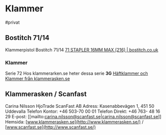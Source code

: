 # Klammer

#privat

## Bostitch 71/14
Klammerpistol Bostitch 71/14
[71 STAPLER 16MM MAX (216) | bostitch.co.uk](https://bostitch.co.uk/products/tool-details/21671b-e/)

### Klammer
Serie 72
Hos klammerarken.se heter dessa serie **3G**
[Häftklammer och Klammer från klammerasken.se](https://www.klammerasken.se/klammer.html?cat=170)

## Klammerasken / Scanfast
Carina Nilsson
HjoTrade ScanFast AB
Adress: Kasenabbevägen 1, 451 50 Uddevalla
Telefon Kontor: +46 503-70 00 01
Telefon Direkt: +46 763- 48 16 29
E-post:  [[mailto:carina.nilsson@scanfast.se|carina.nilsson@scanfast.se]] 
Hemsida:  [www.klammerasken.se](http://www.klammerasken.se/)  /  [www.scanfast.se](http://www.scanfast.se/) 